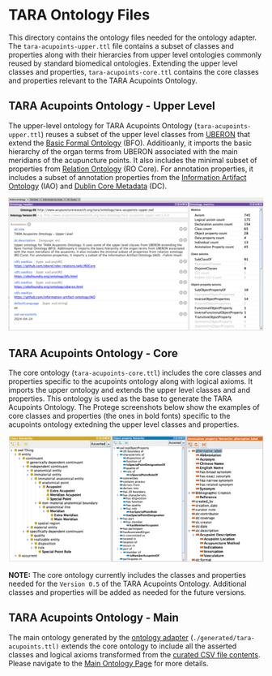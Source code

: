 # TARA Ontology Files

This directory contains the ontology files needed for the ontology adapter. The `tara-acupoints-upper.ttl` file contains a subset of classes and properties along with their hierarcies from upper level ontologies commonly reused by standard biomedical ontologies. Extending the upper level classes and properties, `tara-acupoints-core.ttl` contains the core classes and properties relevant to the TARA Acupoints Ontology.

## TARA Acupoints Ontology - Upper Level

The upper-level ontology for TARA Acupoints Ontology (`tara-acupoints-upper.ttl`) reuses a subset of the upper level classes from [UBERON](https://obofoundry.org/ontology/uberon.html) that extend the [Basic Formal Ontology](https://obofoundry.org/ontology/bfo.html) (BFO). Additioanly, it imports the basic hierarchy of the organ terms from UBERON associated with the main meridians of the acupuncture points. It also includes the minimal subset of properties from [Relation Ontology](https://obofoundry.org/ontology/ro.html) (RO Core). For annotation properties, it includes a subset of annotation properties from the [Information Artifact Ontology](https://github.com/information-artifact-ontology/IAO) (IAO) and [Dublin Core Metadata](https://www.dublincore.org/specifications/dublin-core/dcmi-terms/#section-3) (DC).

![1718293125083](image/readme/1718293125083.png)

## TARA Acupoints Ontology - Core

The core ontology (`tara-acupoints-core.ttl`) includes the core classes and properties specific to the acupoints ontology along with logical axioms. It imports the upper ontology and extends the upper level classes and and properties. This ontology is used as the base to generate the TARA Acupoints Ontology. The Protege screenshots below show the examples of core classes and properties (the ones in bold fonts) specific to the acupoints ontology extedning the upper level classes and properties.

![1718296053855](image/readme/1718296053855.png)

**NOTE:** The core ontology currently includes the classes and properties needed for the `Version 0.5` of the TARA Acupoints Ontology. Additional classes and properties will be added as needed for the future versions.

## TARA Acupoints Ontology - Main

The main ontology generated by the [ontology adapter](../csv-adapter) (`./generated/tara-acupoints.ttl)` extends the core ontology to include all the asserted classes and logical axioms transformed from the [curated CSV file contents](../csv-files). Please navigate to the [Main Ontology Page](./generated) for more details.
